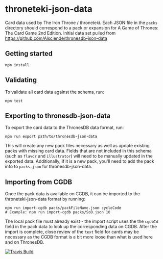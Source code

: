 # throneteki-json-data

Card data used by The Iron Throne / throneteki. Each JSON file in the `packs` directory should correspond to a pack or expansion for A Game of Thrones: The Card Game 2nd Edition. Initial data set pulled from https://github.com/Alsciende/thronesdb-json-data

## Getting started

```
npm install
```

## Validating

To validate all card data against the schema, run:

```
npm test
```

## Exporting to thronesdb-json-data

To export the card data to the ThronesDB data format, run:
```
npm run export path/to/thronesdb-json-data
```

This will create any new pack files necessary as well as update existing packs with missing card data. Fields that are not included in this schema (such as `flavor` and `illustrator`) will need to be manually updated in the exported data. Additionally, if it is a new pack, you'll need to add the pack info to `packs.json` for thronesdb-json-data.

## Importing from CGDB
Once the pack data is available on CGDB, it can be imported to the throneteki-json-data format by running:
```
npm run import-cgdb packs/packFileName.json cycleCode
# Example: npm run import-cgdb packs/SoD.json 10
```

The local pack file must already exist - the import script uses the the `cgdbId` field in the pack data to look up the corresponding data on CGDB. After the import is complete, close review of the `text` field for cards may be necessary as the CGDB format is a bit more loose than what is used here and on ThronesDB.

[![Travis Build](https://travis-ci.org/ystros/throneteki-json-data.svg?branch=master)](https://travis-ci.org/ystros/throneteki-json-data)
